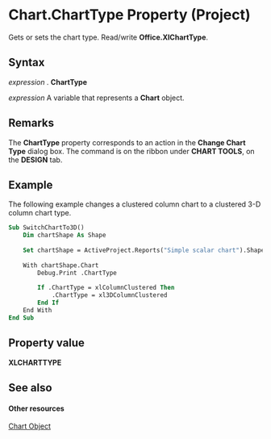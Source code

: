 
# Chart.ChartType Property (Project)
Gets or sets the chart type. Read/write  **Office.XlChartType**.

## Syntax

 _expression_ . **ChartType**

 _expression_ A variable that represents a **Chart** object.


## Remarks

The  **ChartType** property corresponds to an action in the **Change Chart Type** dialog box. The command is on the ribbon under **CHART TOOLS**, on the  **DESIGN** tab.


## Example

The following example changes a clustered column chart to a clustered 3-D column chart type.


```vb
Sub SwitchChartTo3D()
    Dim chartShape As Shape
    
    Set chartShape = ActiveProject.Reports("Simple scalar chart").Shapes(1)
    
    With chartShape.Chart
        Debug.Print .ChartType
        
        If .ChartType = xlColumnClustered Then
            .ChartType = xl3DColumnClustered
        End If
    End With
End Sub
```


## Property value

 **XLCHARTTYPE**


## See also


#### Other resources


[Chart Object](810d4ec1-69d2-c432-b9da-57042b783b85.md)

